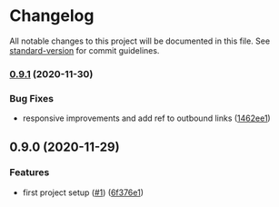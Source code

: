 # Changelog

All notable changes to this project will be documented in this file. See [standard-version](https://github.com/conventional-changelog/standard-version) for commit guidelines.

### [0.9.1](https://github.com/frabonomi/wize.io/compare/v0.9.0...v0.9.1) (2020-11-30)


### Bug Fixes

* responsive improvements and add ref to outbound links ([1462ee1](https://github.com/frabonomi/wize.io/commit/1462ee186eb17f5fe2bea1e574a0d384e9cb4110))

## 0.9.0 (2020-11-29)


### Features

* first project setup ([#1](https://github.com/frabonomi/wize.io/issues/1)) ([6f376e1](https://github.com/frabonomi/wize.io/commit/6f376e1ad561b1d7fddee46f5d1a22b9b113cfd6))
